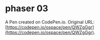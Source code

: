 # phaser 03

A Pen created on CodePen.io. Original URL: [https://codepen.io/ospace/pen/QWZgGgr](https://codepen.io/ospace/pen/QWZgGgr).

